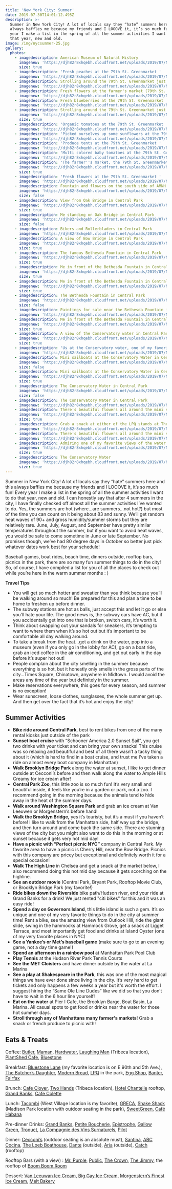 ```yaml
---
title: 'New York City: Summer'
date: 2019-07-30T14:01:12.495Z
description: >-
  Summer in New York City! A lot of locals say they “hate” summers here and this
  always baffles me because my friends and I LOOOVE it, it’s so much fun! Every
  year I make a list in the spring of all the summer activities I want to do
  that year, new and old.
image: /img/nycsummer-25.jpg
gallery:
  photos:
    - imagedescription: American Museum of Natural History
      imagenew: 'https://djh82r8xhqebh.cloudfront.net/uploads/2019/07/NYCSummer-1.jpg'
      size: true
    - imagedescription: 'Fresh peaches at the 79th St. Greenmarket '
      imagenew: 'https://djh82r8xhqebh.cloudfront.net/uploads/2019/07/NYCSummer-3.jpg'
    - imagedescription: Strolling around the 79th St. Greenmarket just outside the museum
      imagenew: 'https://djh82r8xhqebh.cloudfront.net/uploads/2019/07/NYCSummer-4.jpg'
    - imagedescription: Fresh flowers at the farmer's market (79th St. Greenmarket)
      imagenew: 'https://djh82r8xhqebh.cloudfront.net/uploads/2019/07/NYCSummer-5.jpg'
    - imagedescription: Fresh blueberries at the 79th St. Greenmarket
      imagenew: 'https://djh82r8xhqebh.cloudfront.net/uploads/2019/07/NYCSummer-6.jpg'
    - imagedescription: Strolling around the 79th St. Greenmarket just outside the museum
      imagenew: 'https://djh82r8xhqebh.cloudfront.net/uploads/2019/07/NYCSummer-2.jpg'
      size: true
    - imagedescription: 'Organic tomatoes at the 79th St. Greenmarket '
      imagenew: 'https://djh82r8xhqebh.cloudfront.net/uploads/2019/07/NYCSummer-7.jpg'
    - imagedescription: 'Picked ourselves up some sunflowers at the 79th St. Greenmarket '
      imagenew: 'https://djh82r8xhqebh.cloudfront.net/uploads/2019/07/NYCSummer-8.jpg'
    - imagedescription: 'Produce tents at the 79th St. Greenmarket '
      imagenew: 'https://djh82r8xhqebh.cloudfront.net/uploads/2019/07/NYCSummer-9.jpg'
    - imagedescription: 'Multi colored baby tomatoes at the 79th St. Greenmarket '
      imagenew: 'https://djh82r8xhqebh.cloudfront.net/uploads/2019/07/NYCSummer-10.jpg'
    - imagedescription: 'The farmer''s market, the 79th St. Greenmarket, every Sunday'
      imagenew: 'https://djh82r8xhqebh.cloudfront.net/uploads/2019/07/NYCSummer-13.jpg'
      size: true
    - imagedescription: 'Fresh flowers at the 79th St. Greenmarket '
      imagenew: 'https://djh82r8xhqebh.cloudfront.net/uploads/2019/07/NYCSummer-11.jpg'
    - imagedescription: Fountain and flowers on the south side of AMNH
      imagenew: 'https://djh82r8xhqebh.cloudfront.net/uploads/2019/07/NYCSummer-12.jpg'
      size: false
    - imagedescription: View from Oak Bridge in Central Park
      imagenew: 'https://djh82r8xhqebh.cloudfront.net/uploads/2019/07/NYCSummer-14.jpg'
      size: true
    - imagedescription: Me standing on Oak Bridge in Central Park
      imagenew: 'https://djh82r8xhqebh.cloudfront.net/uploads/2019/07/NYCSummer-15.jpg'
      size: false
    - imagedescription: Bikers and Rollerbladers in Central Park
      imagenew: 'https://djh82r8xhqebh.cloudfront.net/uploads/2019/07/NYCSummer-18.jpg'
    - imagedescription: A view of Bow Bridge in Central Park
      imagenew: 'https://djh82r8xhqebh.cloudfront.net/uploads/2019/07/NYCSummer-16.jpg'
      size: true
    - imagedescription: The famous Bethesda Fountain in Central Park
      imagenew: 'https://djh82r8xhqebh.cloudfront.net/uploads/2019/07/NYCSummer-20.jpg'
      size: true
    - imagedescription: Me in front of the Bethesda Fountain in Central Park
      imagenew: 'https://djh82r8xhqebh.cloudfront.net/uploads/2019/07/NYCSummer-24.jpg'
      size: true
    - imagedescription: Me in front of the Bethesda Fountain in Central Park
      imagenew: 'https://djh82r8xhqebh.cloudfront.net/uploads/2019/07/NYCSummer-21.jpg'
      size: true
    - imagedescription: The Bethesda Fountain in Central Park
      imagenew: 'https://djh82r8xhqebh.cloudfront.net/uploads/2019/07/NYCSummer-22.jpg'
      size: false
    - imagedescription: Paintings for sale near the Bethesda Fountain in Central Park
      imagenew: 'https://djh82r8xhqebh.cloudfront.net/uploads/2019/07/NYCSummer-26.jpg'
    - imagedescription: Me in front of the Bethesda Fountain in Central Park
      imagenew: 'https://djh82r8xhqebh.cloudfront.net/uploads/2019/07/NYCSummer-25.jpg'
      size: true
    - imagedescription: A view of the Conservatory water in Central Park
      imagenew: 'https://djh82r8xhqebh.cloudfront.net/uploads/2019/07/NYCSummer-29.jpg'
      size: true
    - imagedescription: 'Us at the Conservatory water, one of my favorite parks of Central Park'
      imagenew: 'https://djh82r8xhqebh.cloudfront.net/uploads/2019/07/NYCSummer-31.jpg'
    - imagedescription: Mini sailboats at the Conservatory Water in Central Park
      imagenew: 'https://djh82r8xhqebh.cloudfront.net/uploads/2019/07/NYCSummer-28.jpg'
      size: false
    - imagedescription: Mini sailboats at the Conservatory Water in Central Park
      imagenew: 'https://djh82r8xhqebh.cloudfront.net/uploads/2019/07/NYCSummer-30.jpg'
      size: true
    - imagedescription: The Conservatory Water in Central Park
      imagenew: 'https://djh82r8xhqebh.cloudfront.net/uploads/2019/07/NYCSummer-27.jpg'
      size: false
    - imagedescription: The Conservatory Water in Central Park
      imagenew: 'https://djh82r8xhqebh.cloudfront.net/uploads/2019/07/NYCSummer-32.jpg'
    - imagedescription: There's beautiful flowers all around the mini sailboat house
      imagenew: 'https://djh82r8xhqebh.cloudfront.net/uploads/2019/07/NYCSummer-33.jpg'
      size: true
    - imagedescription: Grab a snack at either of the LPQ stands at The Conservatory Water
      imagenew: 'https://djh82r8xhqebh.cloudfront.net/uploads/2019/07/NYCSummer-34.jpg'
    - imagedescription: There's beautiful flowers all around the mini sailboat house
      imagenew: 'https://djh82r8xhqebh.cloudfront.net/uploads/2019/07/NYCSummer-35.jpg'
    - imagedescription: Admiring one of my favorite views of the water and sailboats
      imagenew: 'https://djh82r8xhqebh.cloudfront.net/uploads/2019/07/NYCSummer-36.jpg'
      size: true
    - imagedescription: The Conservatory Water
      imagenew: 'https://djh82r8xhqebh.cloudfront.net/uploads/2019/07/NYCSummer-37.jpg'
      size: true
---
```

Summer in New York City! A lot of locals say they “hate” summers here and this always baffles me because my friends and I LOOOVE it, it’s so much fun! Every year I make a list in the spring of all the summer activities I want to do that year, new and old. I can honestly say that after 4 summers in the city, I have finally checked off almost all the summer activities I’ve wanted to do. Yes, the summers are hot (where...are summers...not hot?) but most of the time you can count on it being about 83 and sunny. We’ll get random heat waves of 90+ and gross humidity/summer storms but they are relatively rare. June, July, August, and September have pretty similar temperatures throughout the summer, but if you want to avoid heat waves, you would be safe to come sometime in June or late September. No promises though, we’ve had 80 degree days in October so better just pick whatever dates work best for your schedule!

Baseball games, boat rides, beach time, dinners outside, rooftop bars, picnics in the park, there are so many fun summer things to do in the city! So, of course, I have compiled a list for you of all the places to check out while you’re here in the warm summer months : ) 

**Travel Tips**

* You will get so much hotter and sweatier than you think because you’ll be walking around so much! Be prepared for this and plan a time to be home to freshen up before dinner. 
* The subway stations are hot as balls, just accept this and let it go or else you’ll hate your life. The good news is, the subway cars have AC, but if you accidentally get into one that is broken, switch cars, it’s worth it. 
* Think about swapping out your sandals for sneakers, it’s tempting to want to where them when it’s so hot out but it’s important to be comfortable all day walking around.
* To take a break from the heat...get a drink on the water, pop into a museum (even if you only go in the lobby for AC), go on a boat ride, grab an iced coffee in the air conditioning, and get out early in the day before it’s super hot out!
* People complain about the city smelling in the summer because everything is so hot, but it honestly only smells in the gross parts of the city...Times Square, Chinatown, anywhere in Midtown. I would avoid the areas any time of the year but definitely in the summer. 
* Make reservations everywhere, this goes for every season, and summer is no exception! 
* Wear sunscreen, loose clothes, sunglasses, the whole summer get up. And then get over the fact that it’s hot and enjoy the city!

## **Summer Activities**

* **Bike ride around Central Park**, best to rent bikes from one of the many rental kiosks just outside of the park
* **Sunset boat cruise** with “Schooner America 2.0 Sunset Sail”, you get two drinks with your ticket and can bring your own snacks! This cruise was so relaxing and beautiful and best of all there wasn’t a tacky thing about it (which is hard to find in a boat cruise, and trust me I’ve taken a ride on almost every boat company in Manhattan)
* **Walk Brooklyn Bridge Park** along the water at sunset, I like to get dinner outside at Cecconi’s before and then walk along the water to Ample Hills Creamy for ice cream after!
* **Central Park Zoo**, this little zoo is so much fun! It’s very small and beautiful inside, it feels like you’re in a garden or park, not a zoo. I recommend going in the morning because the animals tend to hide away in the heat of the summer days.
* **Walk around Washington Square Park** and grab an ice cream at Van Leeuwen or Morgenstern’s before hand!
* **Walk the Brooklyn Bridge,** yes it’s touristy, but it’s a must if you haven’t before! I like to walk from the Manhattan side, half way up the bridge, and then turn around and come back the same side. There are stunning views of the city but you might also want to do this in the morning or at sunset because it gets very hot mid day!
* **Have a picnic with “Perfect picnic NYC”** company in Central Park. My favorite area to have a picnic is Cherry Hill, near the Bow Bridge. Picnics with this company are pricey but exceptional and definitely worth it for a special occasion!
* **Walk The High Line** in Chelsea and get a snack at the market below, I also recommend doing this not mid day because it gets scorching on the highline.
* **See an outdoor movie** (Central Park, Bryant Park, Rooftop Movie Club, or Brooklyn Bridge Park (my favorite!)
* **Ride bikes down the Riverside** bike path/Hudson river, end your ride at Grand Banks for a drink! We just rented "citi bikes" for this and it was an easy ride!
* **Spend a day on Governors Island**, this little island is such a gem. It’s so unique and one of my very favorite things to do in the city at summer time! Rent a bike, see the amazing view from Outlook Hill, ride the giant slide, swing in the hammocks at Hammock Grove, get a snack at Ligget Terrace, and most importantly get food and drinks at Island Oyster (one of my very favorite places in NYC)
* **See a Yankee’s or Met’s baseball game** (make sure to go to an evening game, not a day time game!)
* **Spend an afternoon in a rainbow pool** at Manhattan Park Pool Club
* **Play Tennis** at the Hudson River Park Tennis Courts
* **See the MET Cloisters** and have dinner outside by the water at La Marina
* **See a play at Shakespeare in the Park**, this was one of the most magical things we have ever done since living in the city. It’s very hard to get tickets and only happens a few weeks a year but it's worth the effort. I suggest hiring the “Same Ole Line Dudes” like we did so that you don’t have to wait in the 6 hour line yourself!
* **Eat on the water** at Pier I Cafe, the Brooklyn Barge, Boat Basin, La Marina. All casual spots to get food or drinks near the water for those hot summer days.
* **Stroll through any of Manhattans many farmer's markets**! Grab a snack or french produce to picnic with!

## **Eats & Treats**

Coffee: [Butler](https://www.instagram.com/butlerbakeshop/), [Maman](https://www.instagram.com/_mamannyc_/), [Hardwater](https://www.instagram.com/hardwatercoffee/), [Laughing Man](https://www.instagram.com/laughingmancafe/) (Tribeca location), [PlantShed Cafe,](https://www.instagram.com/plantshednyc/) [Bluestone](https://www.instagram.com/bluestonelane/)

Breakfast: [Bluestone Lane](https://www.instagram.com/bluestonelane/) (my favorite location is on E 90th and 5th Ave.), [The Butcher’s Daughter](https://www.instagram.com/thebutchersdaughter_official/), [Modern Bread](https://www.instagram.com/modernbreadandbagel/), [LPQ](https://www.google.com/maps/place/Le+Pain+Quotidien/@40.7734448,-73.975728,17.12z/data=!4m5!3m4!1s0x89c258f328656319:0xd84cc631d91d2adc!8m2!3d40.7730323!4d-73.974294) in the park, [Egg Shop](https://www.instagram.com/eggshopnyc/), [Banter](https://www.instagram.com/banter_nyc/), [Fairfax](https://www.instagram.com/fairfaxnyc/)

Brunch: [Cafe Clover](https://www.instagram.com/clovernewyork/), [Two Hands](https://www.instagram.com/twohandsnyc/) (Tribeca location), [Hotel Chantelle](https://www.instagram.com/hotelchantelle/) rooftop, [Grand Banks](https://www.instagram.com/grandbanksnyc/), [Cafe Colette](https://www.instagram.com/cafe_colette/)

Lunch: [Tacombi](https://www.instagram.com/tacombi/) (West Village location is my favorite), [GRECA](https://www.instagram.com/grecanyc/), [Shake Shack ](https://www.google.com/maps/place/Shake+Shack/@40.7425999,-73.9899588,17z/data=!4m12!1m6!3m5!1s0x89c259a6bd917da7:0x79997d3983197d7c!2sMadison+Square+Park!8m2!3d40.7425999!4d-73.9877701!3m4!1s0x0:0x84ac8a2dc2535dc2!8m2!3d40.7414842!4d-73.9881825)(Madison Park location with outdoor seating in the park), [SweetGreen](https://www.instagram.com/sweetgreen/), [Café Habana](https://www.instagram.com/cafehabana/)

Pre-dinner Drinks: [Grand Banks](https://www.instagram.com/grandbanksnyc/), [Petite Boucherie](https://www.instagram.com/explore/locations/174474199891921/petite-boucherie/), [Epistrophe](https://www.instagram.com/epistrophynyc/), [Gallow Green](https://www.instagram.com/gallowgreen/), [Troquet](https://www.instagram.com/troquetnyc/), [La Compagnie des Vins Surnaturels](https://www.instagram.com/compagnienyc/), [Pilot](https://www.instagram.com/pilot_brooklyn/)

Dinner: [Cecconi’s](https://www.instagram.com/cecconisdumbo/) (outdoor seating is an absolute must), [Santina](https://www.instagram.com/explore/locations/566777690/santina/), [ABC Cocina](https://www.instagram.com/abccocina/), [The Loeb Boathouse](https://www.google.com/maps/place/The+Loeb+Boathouse/@40.7753313,-73.9709231,17z/data=!3m1!4b1!4m5!3m4!1s0x89c2589a07c05e9b:0xe028574b947ab258!8m2!3d40.7753313!4d-73.9687344), [Dante](https://www.instagram.com/restaurant_dante/) (outside), [Aria](https://www.instagram.com/ariawestvillage/) (outside), [Catch](https://www.instagram.com/catch/) (rooftop)

Rooftop Bars (with a view) : [Mr. Purple](https://www.instagram.com/mrpurplenyc/), [Public](https://www.instagram.com/explore/locations/468751143657090/public-rooftop-garden/), [The Crown](https://www.instagram.com/thecrownnyc/), [The Jimmy](https://www.instagram.com/explore/locations/677376/the-jimmy-at-the-james-hotel/), the rooftop of [Boom Boom Room](https://www.google.com/maps/place/Boom+Boom+Room/@40.740873,-74.0079598,3a,75y,90t/data=!3m8!1e2!3m6!1sAF1QipNsfKmyeJljggT-php7lg9lfo9NjihlmyNmqU9w!2e10!3e12!6shttps:%2F%2Flh5.googleusercontent.com%2Fp%2FAF1QipNsfKmyeJljggT-php7lg9lfo9NjihlmyNmqU9w%3Dw114-h86-k-no!7i4032!8i3024!4m15!1m9!3m8!1s0x89c259c06677ef37:0x505cfe96ba9da92a!2sThe+Standard,+High+Line!5m2!4m1!1i2!8m2!3d40.7409232!4d-74.008111!3m4!1s0x89c259c067842555:0x26f60ecec4112551!8m2!3d40.740873!4d-74.0079597)

Dessert: [Van Leeuwan Ice Cream,](https://www.instagram.com/vanleeuwenicecream/) [Big Gay Ice Cream](https://www.instagram.com/biggayicecream/), [Morgenstern’s Finest Ice Cream](https://www.instagram.com/morgensternsnyc/), [Melt Bakery](https://www.instagram.com/meltbakery/)
